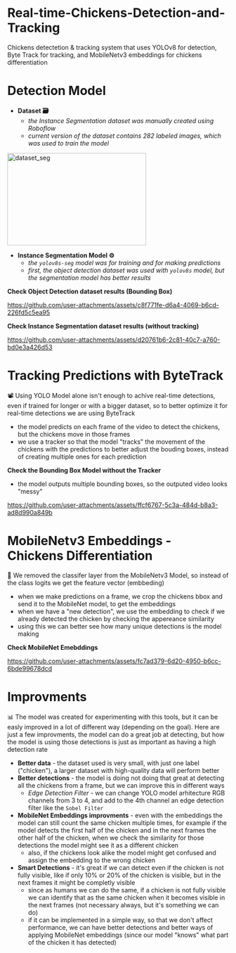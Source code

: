# Real-time-Chickens-Detection-and-Tracking
Chickens detectetion &amp; tracking system that uses YOLOv8 for detection, Byte Track for tracking, and MobileNetv3 embeddings for chickens differentiation



# **Detection Model**

 * **Dataset 🗃**
   * *the Instance Segmentation dataset was manually created using Roboflow*
   * *current version of the dataset contains 282 labeled images, which was used to train the model*

<img width="316" height="210" alt="dataset_seg" src="https://github.com/user-attachments/assets/620e2f0e-5b2c-4e01-bcec-d88ac15d6acf" />


 * **Instance Segmentation Model ⚙**
   * *the `yolov8s-seg` model was for training and for making predictions*
   * *first, the object detection dataset was used with `yolov8s` model, but the segmentation model has better results*


**Check Object Detection dataset results (Bounding Box)**

https://github.com/user-attachments/assets/c8f771fe-d6a4-4069-b6cd-226fd5c5ea95


**Check Instance Segmentation dataset results (without tracking)**

https://github.com/user-attachments/assets/d20761b6-2c81-40c7-a760-bd0e3a426d53


# Tracking Predictions with ByteTrack

📽 Using YOLO Model alone isn't enough to achive real-time detections, even if trained for longer or with a bigger dataset, so to better optimize it for real-time detections we are using ByteTrack  
  * the model predicts on each frame of the video to detect the chickens, but the chickens move in those frames
  * we use a tracker so that the model "tracks" the movement of the chickens with the predictions to better adjust the bouding boxes, instead of creating multiple ones for each prediction


**Check the Bounding Box Model without the Tracker**
 * the model outputs multiple bounding boxes, so the outputed video looks "messy"

https://github.com/user-attachments/assets/ffcf6767-5c3a-484d-b8a3-ad8d990a849b


# **MobileNetv3 Embeddings - Chickens Differentiation**

🔎 We removed the classifer layer from the MobileNetv3 Model, so instead of the class logits we get the feature vector (embbeding)
   * when we make predictions on a frame, we crop the chickens bbox and send it to the MobileNet model, to get the embeddings
   * when we have a "new detection", we use the embedding to check if we already detected the chicken by checking the appereance similarity
   * using this we can better see how many unique detections is the model making


**Check MobileNet Emebddings**

https://github.com/user-attachments/assets/fc7ad379-6d20-4950-b6cc-6bde99678dcd


# Improvments

📊 The model was created for experimenting with this tools, but it can be easly improved in a lot of different way (depending on the goal). Here are just a few improvments, the model can do a great job at detecting, but how the model is using those detections is just as important as having a high detection rate 

* **Better data** - the dataset used is very small, with just one label ("chicken"), a larger dataset with high-quality data will perform better
* **Better detections** - the model is doing not doing that great at detecting all the chickens from a frame, but we can improve this in different ways
    * *Edge Detection Filter* - we can change YOLO model arhitecture RGB channels from 3 to 4, and add to the 4th channel an edge detection filter like the `Sobel Filter`
* **MobileNet Embeddings improvments** - even with the embeddings the model can still count the same chicken multiple times, for example if the model detects the first half of the chicken and in the next frames the other half of the chicken, when we check the similarity for those detections the model might see it as a different chicken
    * also, if the chickens look alike the model might get confused and assign the embedding to the wrong chicken
* **Smart Detections** - it's great if we can detect even if the chicken is not fully visible, like if only 10% or 20% of the chicken is visible, but in the next frames it might be completly visible
    * since as humans we can do the same, if a chicken is not fully visible we can identify that as the same chicken when it becomes visible in the next frames (not necessary always, but it's something we can do)
    * if it can be implemented in a simple way, so that we don't affect performance, we can have better detections and better ways of applying MobileNet embeddings (since our model "knows" what part of the chicken it has detected)












